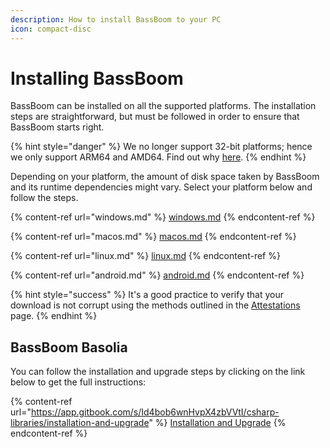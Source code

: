 ```yaml
---
description: How to install BassBoom to your PC
icon: compact-disc
---
```


# Installing BassBoom

BassBoom can be installed on all the supported platforms. The installation steps are straightforward, but must be followed in order to ensure that BassBoom starts right.

{% hint style="danger" %}
&#x20;We no longer support 32-bit platforms; hence we only support ARM64 and AMD64. Find out why [here](https://officialaptivi.wordpress.com/2024/08/03/final-word-regarding-32-bit-support/).
{% endhint %}

Depending on your platform, the amount of disk space taken by BassBoom and its runtime dependencies might vary. Select your platform below and follow the steps.

{% content-ref url="windows.md" %}
[windows.md](windows.md)
{% endcontent-ref %}

{% content-ref url="macos.md" %}
[macos.md](macos.md)
{% endcontent-ref %}

{% content-ref url="linux.md" %}
[linux.md](linux.md)
{% endcontent-ref %}

{% content-ref url="android.md" %}
[android.md](android.md)
{% endcontent-ref %}

{% hint style="success" %}
It's a good practice to verify that your download is not corrupt using the methods outlined in the [Attestations](https://app.gitbook.com/s/Id4bob6wnHvpX4zbVVtI/csharp-libraries/attestations) page.
{% endhint %}

## BassBoom Basolia

You can follow the installation and upgrade steps by clicking on the link below to get the full instructions:

{% content-ref url="https://app.gitbook.com/s/Id4bob6wnHvpX4zbVVtI/csharp-libraries/installation-and-upgrade" %}
[Installation and Upgrade](https://app.gitbook.com/s/Id4bob6wnHvpX4zbVVtI/csharp-libraries/installation-and-upgrade)
{% endcontent-ref %}
